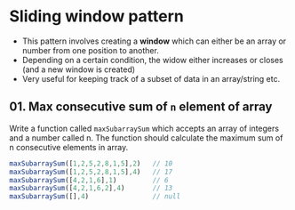 # Sliding window pattern

* This pattern involves creating a <b>window</b> which can either be an array or number from one position to another.
* Depending on a certain condition, the widow either increases or closes (and a new window is created)
* Very useful for keeping track of a subset of data in an array/string etc.

## 01. Max consecutive sum of `n` element of array
Write a function called `maxSubarraySum` which accepts an array of integers and a number called n. The function should calculate the maximum sum of n consecutive elements in array.

```js
maxSubarraySum([1,2,5,2,8,1,5],2)   // 10
maxSubarraySum([1,2,5,2,8,1,5],4)   // 17
maxSubarraySum([4,2,1,6],1)         // 6
maxSubarraySum([4,2,1,6,2],4)       // 13
maxSubarraySum([],4)                // null
```
